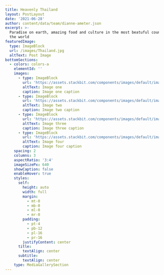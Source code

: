 ```yaml
---
title: Heavenly Thailand
layout: PostLayout
date: '2021-06-28'
author: content/data/team/dianne-ameter.json
excerpt: >-
  Paradise on earth, amazing food and culture in the most beatuful country in
  the world
featuredImage:
  type: ImageBlock
  url: /images/Thailand.jpg
  altText: Post Image
bottomSections:
  - colors: colors-a
    elementId: ''
    images:
      - type: ImageBlock
        url: 'https://assets.stackbit.com/components/images/default/image-1.jpeg'
        altText: Image one
        caption: Image one caption
      - type: ImageBlock
        url: 'https://assets.stackbit.com/components/images/default/image-2.jpeg'
        altText: Image two
        caption: Image two caption
      - type: ImageBlock
        url: 'https://assets.stackbit.com/components/images/default/image-3.jpeg'
        altText: Image three
        caption: Image three caption
      - type: ImageBlock
        url: 'https://assets.stackbit.com/components/images/default/image-4.jpeg'
        altText: Image four
        caption: Image four caption
    spacing: 2
    columns: 3
    aspectRatio: '3:4'
    imageSizePx: 640
    showCaption: false
    enableHover: true
    styles:
      self:
        height: auto
        width: full
        margin:
          - mt-0
          - mb-0
          - ml-0
          - mr-0
        padding:
          - pt-4
          - pb-12
          - pl-16
          - pr-16
        justifyContent: center
      title:
        textAlign: center
      subtitle:
        textAlign: center
    type: MediaGallerySection
---
```

